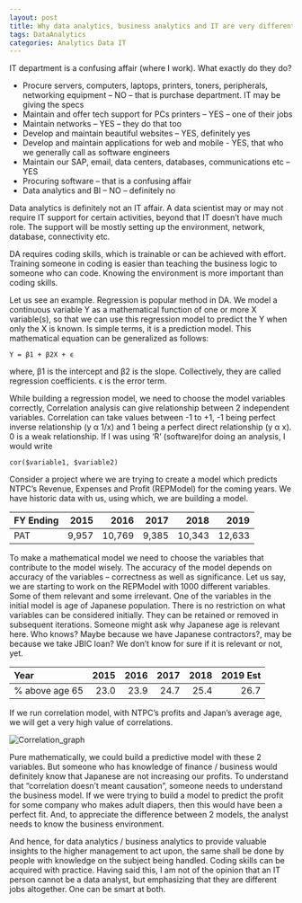 ```yaml
---
layout: post
title: Why data analytics, business analytics and IT are very different jobs
tags: DataAnalytics
categories: Analytics Data IT
---
```


IT department is a confusing affair (where I work). What exactly do they do?
*	Procure servers, computers, laptops, printers, toners, peripherals, networking equipment – NO – that is purchase department. IT may be giving the specs
*	Maintain and offer tech support for PCs printers – YES – one of their jobs
*	Maintain networks – YES – they do that too
*	Develop and maintain beautiful websites – YES, definitely yes
*	Develop and maintain applications for web and mobile - YES, that who we generally call as software engineers
*	Maintain our SAP, email, data centers, databases, communications etc – YES
*	Procuring software – that is a confusing affair
*	Data analytics and BI – NO – definitely no

Data analytics is definitely not an IT affair. A data scientist may or may not require IT support for certain activities, beyond that IT doesn’t have much role. The support will be mostly setting up the environment, network, database, connectivity etc.

DA requires coding skills, which is trainable or can be achieved with effort. Training someone in coding is easier than teaching the business logic to someone who can code. Knowing the environment is more important than coding skills.  

Let us see an example. Regression is popular method in DA. We model a continuous variable Y as a mathematical function of one or more X variable(s), so that we can use this regression model to predict the Y when only the X is known. Is simple terms, it is a prediction model. This mathematical equation can be generalized as follows:

```Y = β1 + β2X + ϵ```

where, β1 is the intercept and β2 is the slope. Collectively, they are called regression coefficients. ϵ is the error term.

While building a regression model, we need to choose the model variables correctly, Correlation analysis can give relationship between 2 independent variables. Correlation can take values between -1 to +1, -1 being perfect inverse relationship (y α 1/x) and 1 being a perfect direct relationship (y α x). 0 is a weak relationship. If I was using ‘R’ (software)for doing an analysis, I would write 

```cor($variable1, $variable2)```

Consider a project where we are trying to create a model which predicts NTPC’s Revenue, Expenses and Profit (REPModel) for the coming years. We have historic data with us, using which, we are building a model.

|FY Ending|	2015|	2016|	2017|	2018|	2019|
|:---|	---:|	---:|	---:|	---:|	---:|
|PAT|	9,957|	10,769|	 9,385|	 10,343|	12,633|

To make a mathematical model we need to choose the variables that contribute to the model wisely. The accuracy of the model depends on accuracy of the variables – correctness as well as significance. Let us say, we are starting to work on the REPModel with 1000 different variables. Some of them relevant and some irrelevant. One of the variables in the initial model is age of Japanese population. There is no restriction on what variables can be considered initially. They can be retained or removed in subsequent iterations. Someone might ask why Japanese age is relevant here. Who knows? Maybe because we have Japanese contractors?, may be because we take JBIC loan? We don’t know for sure if it is relevant or not, yet.
  
|Year	|2015|	2016|	2017|	2018|	2019 Est|
|:---|	---:|	---:|	---:|	---:|	---:|
|% above age 65|	23.0|	23.9|	24.7|	25.4|	26.7|

If we run correlation model, with NTPC’s profits and Japan’s average age, we will get a very high value of correlations. 

![Correlation_graph](/assets/media/others/DA_Profit_vs_age.png)


Pure mathematically, we could build a predictive model with these 2 variables. But someone who has knowledge of finance / business would definitely know that Japanese are not increasing our profits. To understand that “correlation doesn’t meant causation”, someone needs to understand the business model. If we were trying to build a model to predict the profit for some company who makes adult diapers, then this would have been a perfect fit. And, to appreciate the difference between 2 models, the analyst needs to know the business environment. 

And hence, for data analytics / business analytics to provide valuable insights to the higher management to act upon, the same shall be done by people with knowledge on the subject being handled. Coding skills can be acquired with practice. Having said this, I am not of the opinion that an IT person cannot be a data analyst, but emphasizing that they are different jobs altogether. One can be smart at both.
